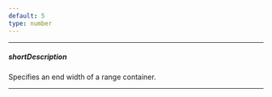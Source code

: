 ```yaml
---
default: 5
type: number
---
```

---
##### shortDescription
Specifies an end width of a range container.

---
